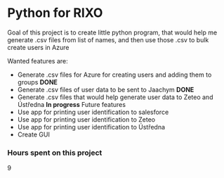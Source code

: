 # Python for RIXO

Goal of this project is to create little python program, that would help me generate .csv files from list of names, and then use those .csv to bulk create users in Azure

Wanted features are:
* Generate .csv files for Azure for creating users and adding them to groups **DONE**
* Generate .csv files of user data to be sent to Jaachym **DONE**
* Generate .csv files that would help generate user data to Zeteo and Ústředna **In progress**
Future features
* Use app for printing user identification to salesforce
* Use app for printing user identification to Zeteo
* Use app for printing user identification to Ústředna
* Create GUI

### Hours spent on this project
9